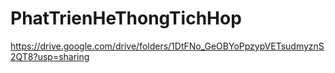 # PhatTrienHeThongTichHop
https://drive.google.com/drive/folders/1DtFNo_GeOBYoPpzypVETsudmyznS2QT8?usp=sharing
